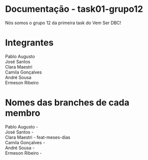 # Documentação - task01-grupo12

Nós somos o grupo 12 da primeira task do Vem Ser DBC!

# Integrantes

Pablo Augusto
<br/>
José Santos
<br/>
Clara Maestri
<br/>
Camila Gonçalves
<br/>
André Sousa
<br/>
Ermeson Ribeiro

# Nomes das branches de cada membro

Pablo Augusto -
<br/>
José Santos -
<br/>
Clara Maestri - feat-meses-dias
<br/>
Camila Gonçalves -
<br/>
André Sousa -
<br/>
Ermeson Ribeiro -
